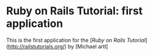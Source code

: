 # Ruby on Rails Tutorial: first application

This is the first application for the 
[*Ruby on Rails Tutorial*] (http://railstutorials.org/)
by [Michael artl]
